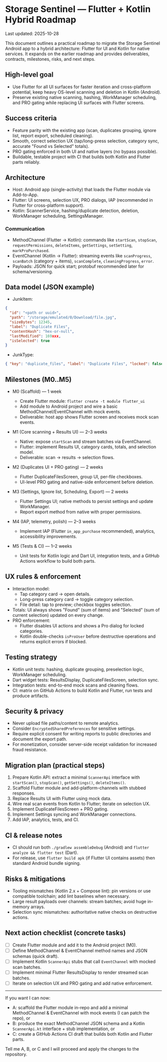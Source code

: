 # Storage Sentinel — Flutter + Kotlin Hybrid Roadmap

Last updated: 2025-10-28

This document outlines a practical roadmap to migrate the Storage Sentinel Android app to a hybrid architecture: Flutter for UI and Kotlin for native services. It expands on the earlier roadmap and provides deliverables, contracts, milestones, risks, and next steps.

## High-level goal

- Use Flutter for all UI surfaces for faster iteration and cross-platform potential, keep heavy OS-level scanning and deletion in Kotlin (Android).
- Preserve existing native scanning, hashing, WorkManager scheduling, and PRO gating while replacing UI surfaces with Flutter screens.

## Success criteria

- Feature parity with the existing app (scan, duplicates grouping, ignore list, report export, scheduled cleaning).
- Smooth, correct selection UX (tap/long-press selection, category sync, accurate "Found vs Selected" totals).
- PRO gating enforced in both UI and native layers (no bypass possible).
- Buildable, testable project with CI that builds both Kotlin and Flutter parts reliably.

## Architecture

- Host: Android app (single-activity) that loads the Flutter module via Add-to-App.
- Flutter: UI screens, selection UX, PRO dialogs, IAP (recommended in Flutter for cross-platform support).
- Kotlin: ScannerService, hashing/duplicate detection, deletion, WorkManager scheduling, SettingsManager.

### Communication

- MethodChannel (Flutter -> Kotlin): commands like `startScan`, `stopScan`, `requestPermissions`, `deleteItems`, `getSettings`, `setSetting`, `markProPurchased`.
- EventChannel (Kotlin -> Flutter): streaming events like `scanProgress`, `scanBatch` (category + items), `scanComplete`, `cleaningProgress`, `error`.
- Payloads: JSON for quick start; protobuf recommended later for schema/versioning.

## Data model (JSON example)

- JunkItem:

```json
{
  "id": "<path or uuid>",
  "path": "/storage/emulated/0/Download/file.jpg",
  "sizeBytes": 12345,
  "label": "Duplicate Files",
  "contentHash": "hex-or-null",
  "lastModified": 169xxx,
  "isSelected": true
}
```

- JunkType:

```json
{ "key": "duplicate_files", "label": "Duplicate Files", "locked": false }
```

## Milestones (M0..M5)

- M0 (Scaffold) — 1 week
  - Create Flutter module: `flutter create -t module flutter_ui`
  - Add module to Android project and wire a basic MethodChannel/EventChannel with mock events.
  - Deliverable: host app shows Flutter screen and receives mock scan events.

- M1 (Core scanning + Results UI) — 2–3 weeks
  - Native: expose `startScan` and stream batches via EventChannel.
  - Flutter: implement Results UI, category cards, totals, and selection model.
  - Deliverable: scan -> results -> selection flows.

- M2 (Duplicates UI + PRO gating) — 2 weeks
  - Flutter DuplicateFilesScreen, group UI, per-file checkboxes.
  - UI-level PRO gating and native-side enforcement before deletion.

- M3 (Settings, Ignore list, Scheduling, Export) — 2 weeks
  - Flutter Settings UI; native methods to persist settings and update WorkManager.
  - Report export method from native with proper permissions.

- M4 (IAP, telemetry, polish) — 2–3 weeks
  - Implement IAP (Flutter `in_app_purchase` recommended), analytics, accessibility improvements.

- M5 (Tests & CI) — 1–2 weeks
  - Unit tests for Kotlin logic and Dart UI, integration tests, and a GitHub Actions workflow to build both parts.

## UX rules & enforcement

- Interaction model:
  - Tap category card → open details.
  - Long-press category card → toggle category selection.
  - File detail: tap to preview; checkbox toggles selection.
- Totals: UI always shows "Found" (sum of items) and "Selected" (sum of current selection) updated on every change.
- PRO enforcement:
  - Flutter disables UI actions and shows a Pro dialog for locked categories.
  - Kotlin double-checks `isProUser` before destructive operations and returns explicit errors if blocked.

## Testing strategy

- Kotlin unit tests: hashing, duplicate grouping, preselection logic, WorkManager scheduling.
- Dart widget tests: ResultsDisplay, DuplicateFilesScreen, selection sync.
- Integration tests: end-to-end mock scans and cleaning flows.
- CI: matrix on GitHub Actions to build Kotlin and Flutter, run tests and produce artifacts.

## Security & privacy

- Never upload file paths/content to remote analytics.
- Consider `EncryptedSharedPreferences` for sensitive settings.
- Require explicit consent for writing reports to public directories and document the export path.
- For monetization, consider server-side receipt validation for increased fraud resistance.

## Migration plan (practical steps)

1. Prepare Kotlin API: extract a minimal `ScannerApi` interface with `startScan()`, `stopScan()`, `getSettings()`, `deleteItems()`.
2. Scaffold Flutter module and add-platform-channels with stubbed responses.
3. Replace Results UI with Flutter using mock data.
4. Wire real scan events from Kotlin to Flutter; iterate on selection UX.
5. Implement DuplicateFilesScreen + PRO gating.
6. Implement Settings syncing and WorkManager connections.
7. Add IAP, analytics, tests, and CI.

## CI & release notes

- CI should run both `./gradlew assembleDebug` (Android) and `flutter analyze && flutter test` (Dart).
- For release, use `flutter build apk` (if Flutter UI contains assets) then standard Android bundle signing.

## Risks & mitigations

- Tooling mismatches (Kotlin 2.x + Compose lint): pin versions or use compatible toolchain; add lint baselines when necessary.
- Large result payloads over channels: stream batches; avoid huge in-memory arrays.
- Selection sync mismatches: authoritative native checks on destructive actions.

## Next action checklist (concrete tasks)

- [ ] Create Flutter module and add it to the Android project (M0).
- [ ] Define MethodChannel & EventChannel method names and JSON schemas (quick draft).
- [ ] Implement Kotlin `ScannerApi` stubs that call `EventChannel` with mocked scan batches.
- [ ] Implement minimal Flutter ResultsDisplay to render streamed scan batches.
- [ ] Iterate on selection UX and PRO gating and add native enforcement.

---
If you want I can now:

- A: scaffold the Flutter module in-repo and add a minimal MethodChannel & EventChannel with mock events (I can patch the repo), or
- B: produce the exact MethodChannel JSON schema and a Kotlin `ScannerApi.kt` interface + stub implementation, or
- C: create a GitHub Actions CI draft that builds both Kotlin and Flutter parts.

Tell me A, B, or C and I will proceed and apply the changes to the repository.

